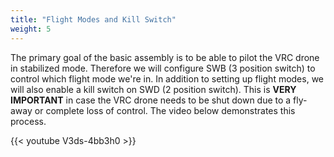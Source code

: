 ```yaml
---
title: "Flight Modes and Kill Switch"
weight: 5
---
```


The primary goal of the basic assembly is to be able to pilot the VRC drone in stabilized mode.
Therefore we will configure SWB (3 position switch) to control which flight
mode we're in. In addition to setting up flight modes, we will also enable a kill
switch on SWD (2 position switch). This is **VERY IMPORTANT** in case the
VRC drone needs to be shut down due to a fly-away or complete loss of control.
The video below demonstrates this process.

{{< youtube V3ds-4bb3h0 >}}
